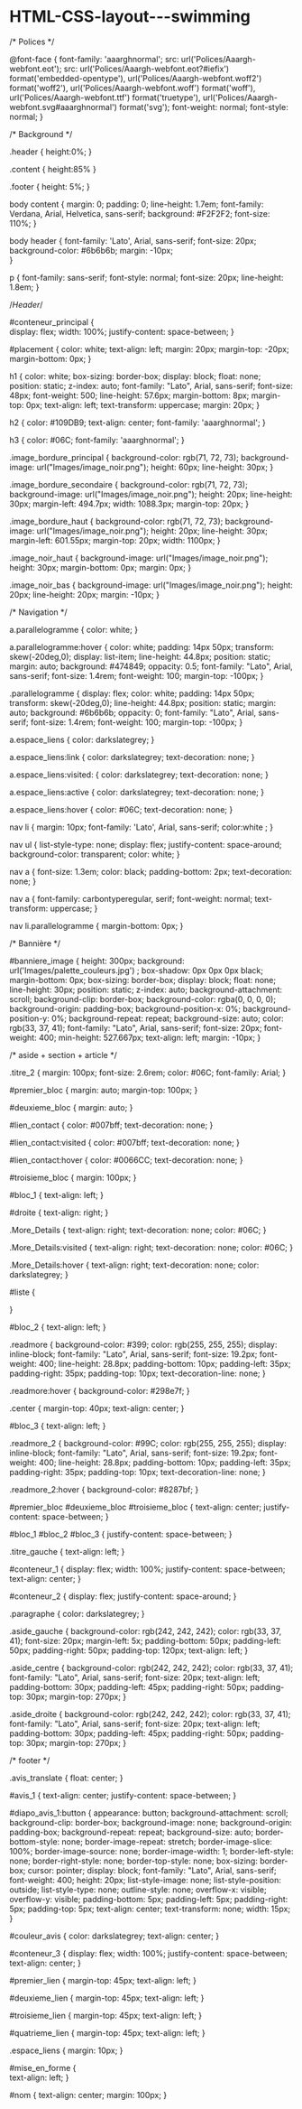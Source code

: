 # HTML-CSS-layout---swimming


/*  Polices */

@font-face {
    font-family: 'aaarghnormal';
    src: url('Polices/Aaargh-webfont.eot');
    src: url('Polices/Aaargh-webfont.eot?#iefix') format('embedded-opentype'),
         url('Polices/Aaargh-webfont.woff2') format('woff2'),
         url('Polices/Aaargh-webfont.woff') format('woff'),
         url('Polices/Aaargh-webfont.ttf') format('truetype'),
         url('Polices/Aaargh-webfont.svg#aaarghnormal') format('svg');
    font-weight: normal;
    font-style: normal;
}







/* Background */


.header
{
    height:0%;
}
 
.content
{
    height:85%
}
 
.footer
{
    height: 5%;
}

body content
{
    margin: 0;
    padding: 0;
    line-height: 1.7em;
    font-family: Verdana, Arial, Helvetica, sans-serif;
    background: #F2F2F2;
    font-size: 110%;
}

body header
{
  font-family: 'Lato', Arial, sans-serif;
  font-size: 20px;
  background-color: #6b6b6b;
  margin: -10px;  
}

p 
{
    font-family: sans-serif;
    font-style: normal; 
    font-size: 20px;
    line-height: 1.8em;
}







/*Header*/


#conteneur_principal
{   
    display: flex;
    width: 100%;
    justify-content: space-between;
}

#placement
{
    color: white;
    text-align: left;
    margin: 20px;
    margin-top: -20px;
    margin-bottom: 0px;
}

h1
{
    color: white;
    box-sizing: border-box;
    display: block;
    float: none;
    position: static;
    z-index: auto;
    font-family: "Lato", Arial, sans-serif;
    font-size: 48px;
    font-weight: 500;
    line-height: 57.6px;
    margin-bottom: 8px;
    margin-top: 0px;
    text-align: left;
    text-transform: uppercase;
    margin: 20px;
}

h2 
{
    color: #109DB9;
    text-align: center;
    font-family: 'aaarghnormal';
}

h3
{
    color: #06C;
    font-family: 'aaarghnormal'; 
}

.image_bordure_principal
{ 
    background-color: rgb(71, 72, 73);
    background-image: url("Images/image_noir.png");
    height: 60px;
    line-height: 30px;
}

.image_bordure_secondaire
{
    background-color: rgb(71, 72, 73);
    background-image: url("Images/image_noir.png");
    height: 20px;
    line-height: 30px;
    margin-left: 494.7px;
    width: 1088.3px;
    margin-top: 20px;
}

.image_bordure_haut
{ 
    background-color: rgb(71, 72, 73);
    background-image: url("Images/image_noir.png");
    height: 20px;
    line-height: 30px;
    margin-left: 601.55px;
    margin-top: 20px;
    width: 1100px;
}

.image_noir_haut
{
    background-image: url("Images/image_noir.png");
    height: 30px;
    margin-bottom: 0px;
    margin: 0px;
}

.image_noir_bas
{ 
    background-image: url("Images/image_noir.png");
    height: 20px;
    line-height: 20px;
    margin: -10px;
}




/* Navigation */


a.parallelogramme
{
    color: white;
}

a.parallelogramme:hover
{
    color: white;
    padding: 14px 50px;
    transform: skew(-20deg,0);
    display: list-item;
    line-height: 44.8px;
    position: static;
    margin: auto;
    background: #474849;
    oppacity: 0.5;
    font-family: "Lato", Arial, sans-serif;
    font-size: 1.4rem;
    font-weight: 100;
    margin-top: -100px;
}

.parallelogramme
{
    display: flex;
    color: white;
    padding: 14px 50px;
    transform: skew(-20deg,0);
    line-height: 44.8px;
    position: static;
    margin: auto;
    background: #6b6b6b;
    oppacity: 0;
    font-family: "Lato", Arial, sans-serif;
    font-size: 1.4rem;
    font-weight: 100;
    margin-top: -100px;
}

a.espace_liens
{
    color: darkslategrey;
}

a.espace_liens:link {
    color: darkslategrey;
    text-decoration: none;
}

a.espace_liens:visited: 
{
    color: darkslategrey;
    text-decoration: none;
}

a.espace_liens:active {
    color: darkslategrey;
    text-decoration: none;
}

a.espace_liens:hover {
    color: #06C;
    text-decoration: none;
}


nav li
{
    margin: 10px;
    font-family: 'Lato', Arial, sans-serif;
    color:white ;
}

nav ul
{
    list-style-type: none;
    display: flex;
    justify-content: space-around;
    background-color: transparent;
    color: white;
}

nav a
{
    font-size: 1.3em;
    color: black;
    padding-bottom: 2px;
    text-decoration: none;
}

nav a 
{
    font-family: carbontyperegular, serif;
    font-weight: normal;
    text-transform: uppercase;
}

nav li.parallelogramme
{ 
    margin-bottom: 0px;
}




/* Bannière */


#banniere_image
{
    height: 300px;
    background: url('Images/palette_couleurs.jpg') ; 
    box-shadow: 0px 0px 0px black;
    margin-bottom: 0px;
    box-sizing: border-box;
    display: block;
    float: none;
    line-height: 30px;
    position: static;
    z-index: auto;
    background-attachment: scroll;
    background-clip: border-box;
    background-color: rgba(0, 0, 0, 0);
    background-origin: padding-box;
    background-position-x: 0%;
    background-position-y: 0%;
    background-repeat: repeat;
    background-size: auto;
    color: rgb(33, 37, 41);
    font-family: "Lato", Arial, sans-serif;
    font-size: 20px;
    font-weight: 400;
    min-height: 527.667px;
    text-align: left;
    margin: -10px;
}






/* aside + section + article */


.titre_2
{
    margin: 100px;
    font-size: 2.6rem;
    color: #06C;
    font-family: Arial;
}

#premier_bloc
{
    margin: auto;
    margin-top: 100px;
}

#deuxieme_bloc
{
    margin: auto;
}

#lien_contact
{
    color: #007bff;
    text-decoration: none;
}

#lien_contact:visited
{
    color: #007bff;
    text-decoration: none;
}

#lien_contact:hover
{
    color: #0066CC;
    text-decoration: none;
}

#troisieme_bloc
{
    margin: 100px;
}


#bloc_1
{
    text-align: left;
}

#droite
{
    text-align: right;
}

.More_Details
{
    text-align: right;
    text-decoration: none;
    color: #06C;
}

.More_Details:visited
{
    text-align: right;
    text-decoration: none;
    color: #06C;
} 

.More_Details:hover
{
    text-align: right;
    text-decoration: none;
    color: darkslategrey;
} 

#liste
{
    
}

#bloc_2
{
    text-align: left;
}

.readmore
{
    background-color: #399;
    color: rgb(255, 255, 255);
    display: inline-block;
    font-family: "Lato", Arial, sans-serif;
    font-size: 19.2px;
    font-weight: 400;
    line-height: 28.8px;
    padding-bottom: 10px;
    padding-left: 35px;
    padding-right: 35px;
    padding-top: 10px;
    text-decoration-line: none;
}

.readmore:hover
{
    background-color: #298e7f;
}

.center
{
    margin-top: 40px;
    text-align: center;
}

#bloc_3
{
    text-align: left;
}

.readmore_2
{
    background-color: #99C;
    color: rgb(255, 255, 255);
    display: inline-block;
    font-family: "Lato", Arial, sans-serif;
    font-size: 19.2px;
    font-weight: 400;
    line-height: 28.8px;
    padding-bottom: 10px;
    padding-left: 35px;
    padding-right: 35px;
    padding-top: 10px;
    text-decoration-line: none;
}

.readmore_2:hover
{
    background-color: #8287bf;
}


#premier_bloc #deuxieme_bloc #troisieme_bloc
{
    text-align: center;
    justify-content: space-between;
}

#bloc_1 #bloc_2 #bloc_3
{
    justify-content: space-between;
}

.titre_gauche
{
    text-align: left;
}

#conteneur_1
{
    display: flex;
    width: 100%;
    justify-content: space-between;
    text-align: center;
}

#conteneur_2
{
    display: flex;
    justify-content: space-around;
}

.paragraphe
{
    color: darkslategrey;
}

.aside_gauche
{
    background-color: rgb(242, 242, 242);
    color: rgb(33, 37, 41);
    font-size: 20px;
    margin-left: 5x;
    padding-bottom: 50px;
    padding-left: 50px;
    padding-right: 50px;
    padding-top: 120px;
    text-align: left;
}

.aside_centre
{
    background-color: rgb(242, 242, 242);
    color: rgb(33, 37, 41);
    font-family: "Lato", Arial, sans-serif;
    font-size: 20px;
    text-align: left;
    padding-bottom: 30px;
    padding-left: 45px;
    padding-right: 50px;
    padding-top: 30px;
    margin-top: 270px;
}

.aside_droite
{
    background-color: rgb(242, 242, 242);
    color: rgb(33, 37, 41);
    font-family: "Lato", Arial, sans-serif;
    font-size: 20px;
    text-align: left;
    padding-bottom: 30px;
    padding-left: 45px;
    padding-right: 50px;
    padding-top: 30px;
    margin-top: 270px;
}




/* footer */

.avis_translate
{
    float: center;
}

#avis_1
{
    text-align: center;
    justify-content: space-between;
}

#diapo_avis_1:button
{
    appearance: button;
    background-attachment: scroll;
    background-clip: border-box;
    background-image: none;
    background-origin: padding-box;
    background-repeat: repeat;
    background-size: auto;
    border-bottom-style: none;
    border-image-repeat: stretch;
    border-image-slice: 100%;
    border-image-source: none;
    border-image-width: 1;
    border-left-style: none;
    border-right-style: none;
    border-top-style: none;
    box-sizing: border-box;
    cursor: pointer;
    display: block;
    font-family: "Lato", Arial, sans-serif;
    font-weight: 400;
    height: 20px;
    list-style-image: none;
    list-style-position: outside;
    list-style-type: none;
    outline-style: none;
    overflow-x: visible;
    overflow-y: visible;
    padding-bottom: 5px;
    padding-left: 5px;
    padding-right: 5px;
    padding-top: 5px;
    text-align: center;
    text-transform: none;
    width: 15px;
}

#couleur_avis
{
    color: darkslategrey;
    text-align: center;
}

#conteneur_3
{
    display: flex;
    width: 100%;
    justify-content: space-between;
    text-align: center;
}

#premier_lien
{
    margin-top: 45px;
    text-align: left;
}

#deuxieme_lien
{
    margin-top: 45px;
    text-align: left;
}

#troisieme_lien
{
    margin-top: 45px;
    text-align: left;
}

#quatrieme_lien
{
    margin-top: 45px;
    text-align: left;
}

.espace_liens
{
    margin: 10px;
}

#mise_en_forme
{   
    text-align: left;
}

#nom
{ 
    text-align: center;
    margin: 100px;
}
